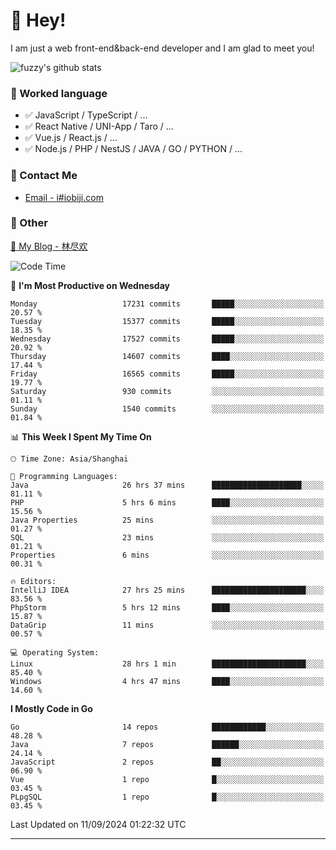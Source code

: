 # 👋 Hey!

I am just a web front-end&back-end developer and I am glad to meet you!

![fuzzy's github stats](https://github-readme-stats.vercel.app/api?username=JaydenForYou&&show_icons=true&&title_color=1abc9c&&icon_color=1abc9c)


### 📝 Worked language

- ✅ JavaScript / TypeScript / ...
- ✅ React Native / UNI-App / Taro / ...
- ✅ Vue.js / React.js / ...
- ✅ Node.js / PHP / NestJS / JAVA / GO / PYTHON / ...

### 📮 Contact Me

- [Email - i#iobiji.com](mailto:i@iobiji.com)


### 🤪 Other

[📌 My Blog - 林尽欢](https://iobiji.com)

<!--START_SECTION:waka-->
![Code Time](http://img.shields.io/badge/Code%20Time-1%2C041%20hrs%2044%20mins-blue)

📅 **I'm Most Productive on Wednesday** 

```text
Monday                   17231 commits       █████░░░░░░░░░░░░░░░░░░░░   20.57 % 
Tuesday                  15377 commits       █████░░░░░░░░░░░░░░░░░░░░   18.35 % 
Wednesday                17527 commits       █████░░░░░░░░░░░░░░░░░░░░   20.92 % 
Thursday                 14607 commits       ████░░░░░░░░░░░░░░░░░░░░░   17.44 % 
Friday                   16565 commits       █████░░░░░░░░░░░░░░░░░░░░   19.77 % 
Saturday                 930 commits         ░░░░░░░░░░░░░░░░░░░░░░░░░   01.11 % 
Sunday                   1540 commits        ░░░░░░░░░░░░░░░░░░░░░░░░░   01.84 % 
```


📊 **This Week I Spent My Time On** 

```text
🕑︎ Time Zone: Asia/Shanghai

💬 Programming Languages: 
Java                     26 hrs 37 mins      ████████████████████░░░░░   81.11 % 
PHP                      5 hrs 6 mins        ████░░░░░░░░░░░░░░░░░░░░░   15.56 % 
Java Properties          25 mins             ░░░░░░░░░░░░░░░░░░░░░░░░░   01.27 % 
SQL                      23 mins             ░░░░░░░░░░░░░░░░░░░░░░░░░   01.21 % 
Properties               6 mins              ░░░░░░░░░░░░░░░░░░░░░░░░░   00.31 % 

🔥 Editors: 
IntelliJ IDEA            27 hrs 25 mins      █████████████████████░░░░   83.56 % 
PhpStorm                 5 hrs 12 mins       ████░░░░░░░░░░░░░░░░░░░░░   15.87 % 
DataGrip                 11 mins             ░░░░░░░░░░░░░░░░░░░░░░░░░   00.57 % 

💻 Operating System: 
Linux                    28 hrs 1 min        █████████████████████░░░░   85.40 % 
Windows                  4 hrs 47 mins       ████░░░░░░░░░░░░░░░░░░░░░   14.60 % 
```

**I Mostly Code in Go** 

```text
Go                       14 repos            ████████████░░░░░░░░░░░░░   48.28 % 
Java                     7 repos             ██████░░░░░░░░░░░░░░░░░░░   24.14 % 
JavaScript               2 repos             ██░░░░░░░░░░░░░░░░░░░░░░░   06.90 % 
Vue                      1 repo              █░░░░░░░░░░░░░░░░░░░░░░░░   03.45 % 
PLpgSQL                  1 repo              █░░░░░░░░░░░░░░░░░░░░░░░░   03.45 % 
```




 Last Updated on 11/09/2024 01:22:32 UTC
<!--END_SECTION:waka-->
---
